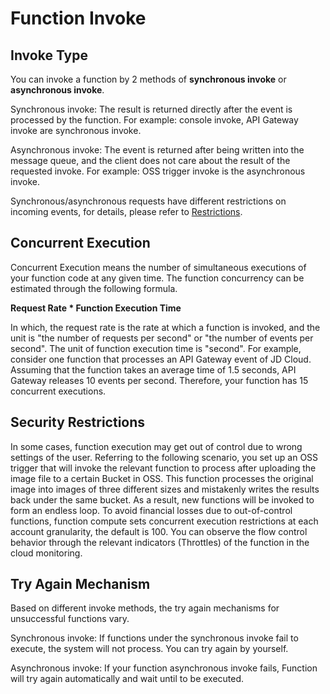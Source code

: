 
# Function Invoke


## Invoke Type

You can invoke a function by 2 methods of **synchronous invoke** or **asynchronous invoke**.

Synchronous invoke: The result is returned directly after the event is processed by the function. For example: console invoke, API Gateway invoke are synchronous invoke.

Asynchronous invoke: The event is returned after being written into the message queue, and the client does not care about the result of the requested invoke. For example: OSS trigger invoke is the asynchronous invoke.

Synchronous/asynchronous requests have different restrictions on incoming events, for details, please refer to [Restrictions](../../Introduction/Restrictions.md).

 

## Concurrent Execution

Concurrent Execution means the number of simultaneous executions of your function code at any given time. The function concurrency can be estimated through the following formula.

**Request Rate * Function Execution Time**

In which, the request rate is the rate at which a function is invoked, and the unit is "the number of requests per second" or "the number of events per second". The unit of function execution time is "second". For example, consider one function that processes an API Gateway event of JD Cloud. Assuming that the function takes an average time of 1.5 seconds, API Gateway releases 10 events per second. Therefore, your function has 15 concurrent executions.

 

## Security Restrictions

In some cases, function execution may get out of control due to wrong settings of the user. Referring to the following scenario, you set up an OSS trigger that will invoke the relevant function to process after uploading the image file to a certain Bucket in OSS. This function processes the original image into images of three different sizes and mistakenly writes the results back under the same bucket. As a result, new functions will be invoked to form an endless loop. To avoid financial losses due to out-of-control functions, function compute sets concurrent execution restrictions at each account granularity, the default is 100. You can observe the flow control behavior through the relevant indicators (Throttles) of the function in the cloud monitoring.



 

## Try Again Mechanism

Based on different invoke methods, the try again mechanisms for unsuccessful functions vary.

Synchronous invoke: If functions under the synchronous invoke fail to execute, the system will not process. You can try again by yourself.

Asynchronous invoke: If your function asynchronous invoke fails, Function will try again automatically and wait until to be executed.
